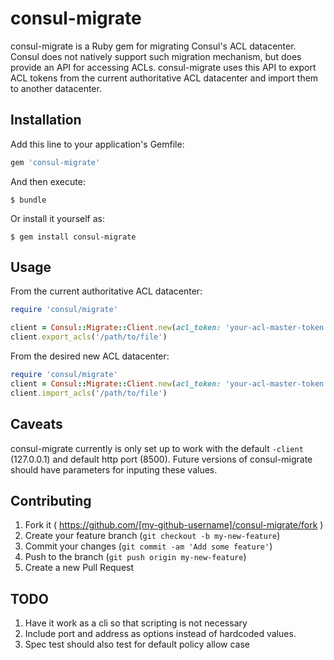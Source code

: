 # consul-migrate

consul-migrate is a Ruby gem for migrating Consul's ACL datacenter. Consul does not natively support such migration mechanism, but does provide an API for accessing ACLs. consul-migrate uses this API to export ACL tokens from the current authoritative ACL datacenter and import them to another datacenter.

## Installation

Add this line to your application's Gemfile:

```ruby
gem 'consul-migrate'
```

And then execute:

    $ bundle

Or install it yourself as:

    $ gem install consul-migrate

## Usage
From the current authoritative ACL datacenter:

```ruby
require 'consul/migrate'

client = Consul::Migrate::Client.new(acl_token: 'your-acl-master-token')
client.export_acls('/path/to/file')
```

From the desired new ACL datacenter:
```ruby
require 'consul/migrate'
client = Consul::Migrate::Client.new(acl_token: 'your-acl-master-token')
client.import_acls('/path/to/file')
```

## Caveats

consul-migrate currently is only set up to work with the default `-client` (127.0.0.1) and default http port (8500). Future versions of consul-migrate should have parameters for inputing these values.

## Contributing

1. Fork it ( https://github.com/[my-github-username]/consul-migrate/fork )
2. Create your feature branch (`git checkout -b my-new-feature`)
3. Commit your changes (`git commit -am 'Add some feature'`)
4. Push to the branch (`git push origin my-new-feature`)
5. Create a new Pull Request

## TODO

1. Have it work as a cli so that scripting is not necessary
2. Include port and address as options instead of hardcoded values.
3. Spec test should also test for default policy allow case
